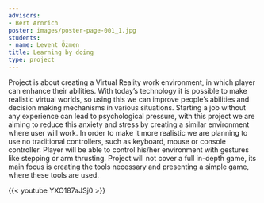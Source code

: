 ```yaml
---
advisors:
- Bert Arnrich
poster: images/poster-page-001_1.jpg
students:
- name: Levent Özmen
title: Learning by doing
type: project
---
```


Project is about creating a Virtual Reality work environment, in which player can enhance their abilities. With today’s technology it is possible to make realistic virtual worlds, so using this we can improve people’s abilities and decision making mechanisms in various situations. Starting a job without any experience can lead to psychological pressure, with this project we are aiming to reduce this anxiety and stress by creating a similar environment where user will work. In order to make it more realistic we are planning to use no traditional controllers, such as keyboard, mouse or console controller. Player will be able to control his/her environment with gestures like stepping or arm thrusting. Project will not cover a full in-depth game, its main focus is creating the tools necessary and presenting a simple game, where these tools are used.


{{< youtube YXO187aJSj0 >}}